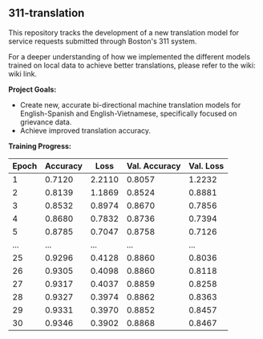 ## 311-translation

This repository tracks the development of a new translation model for service requests submitted through Boston's 311 system. 

For a deeper understanding of how we implemented the different models trained on local data to achieve better translations, please refer to the wiki: wiki link.

**Project Goals:**

* Create new, accurate bi-directional machine translation models for English-Spanish and English-Vietnamese, specifically focused on grievance data.
* Achieve improved translation accuracy.

**Training Progress:**

| Epoch | Accuracy | Loss | Val. Accuracy | Val. Loss |
|---|---|---|---|---|
| 1 | 0.7120 | 2.2110 | 0.8057 | 1.2232 |
| 2 | 0.8139 | 1.1869 | 0.8524 | 0.8881 |
| 3 | 0.8532 | 0.8974 | 0.8670 | 0.7856 |
| 4 | 0.8680 | 0.7832 | 0.8736 | 0.7394 |
| 5 | 0.8785 | 0.7047 | 0.8758 | 0.7126 |
| ... | ... | ... | ... | ... |
| 25 | 0.9296 | 0.4128 | 0.8860 | 0.8036 |
| 26 | 0.9305 | 0.4098 | 0.8860 | 0.8118 |
| 27 | 0.9317 | 0.4037 | 0.8859 | 0.8258 |
| 28 | 0.9327 | 0.3974 | 0.8862 | 0.8363 |
| 29 | 0.9331 | 0.3970 | 0.8852 | 0.8457 |
| 30 | 0.9346 | 0.3902 | 0.8868 | 0.8467 |
